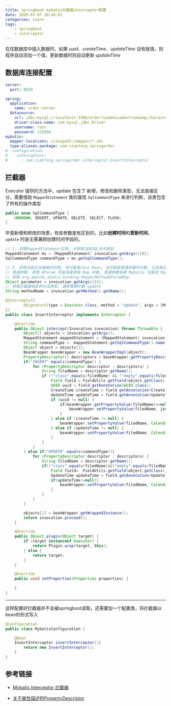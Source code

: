```yaml
---
title: springboot mybatis拦截器interceptor配置
date: 2020-01-07 10:43:41
categories: Learn
tags: 
    - springboot
    - interceptor
---
```


在往数据库中插入数据时，如果 *uuid*、*createTime*、*updateTime* 没有赋值，则程序自动添加一个值，更新数据时则自动更新 *updateTime*

<!-- more -->

## 数据库连接配置


```yaml /resources/application.yml
server:
  port: 8020

spring:
  application:
    name: order-server
  datasource:
    url: jdbc:mysql://localhost:3306/order?useUnicode=true&amp;characterEncoding=utf8
    driver-class-name: com.mysql.jdbc.Driver
    username: root
    password: 123456
mybatis:
  mapper-locations: classpath:/mapper/*.xml
  type-aliases-package: com.xiaotang.springorder
#  configuration:
#    interceptors:
#      - com.xiaotang.springorder.interceptor.InsertInterceptor

```

## 拦截器

Executor 提供的方法中，update 包含了 新增，修改和删除类型，无法直接区分，需要借助 `MappedStatement` 类的属性 `SqlCommandType` 来进行判断，该类包含了所有的操作类型

```java SqlCommandType.java
public enum SqlCommandType {
    UNKNOWN, INSERT, UPDATE, DELETE, SELECT, FLUSH;
}
```

毕竟新增和修改的场景，有些参数是有区别的，比如**创建时间**和**更新时间**，`update` 时是无需兼顾创建时间字段的。

```java 拦截器中获取sql命令类型和参数
// 1. 获取MappedStatement实例, 并获取当前SQL命令类型
MappedStatement ms = (MappedStatement) invocation.getArgs()[0];
SqlCommandType commandType = ms.getSqlCommandType();

// 2. 获取当前正在被操作的类, 有可能是Java Bean, 也可能是普通的操作对象, 比如普通的参数传递
// 普通参数, 即是 @Param 包装或者原始 Map 对象, 普通参数会被 Mybatis 包装成 Map 对象
// 即是 org.apache.ibatis.binding.MapperMethod$ParamMap
Object parameter = invocation.getArgs()[1];
// 获取拦截器指定的方法类型, 通常需要拦截 update
String methodName = invocation.getMethod().getName();
```



```java /src/main/java/com.xiaotang.springorder.interceptor
@Intercepts({
        @Signature(type = Executor.class, method = "update", args = {MappedStatement.class, Object.class })
})
public class InsertInterceptor implements Interceptor {

    @Override
    public Object intercept(Invocation invocation) throws Throwable {
        Object[] objects = invocation.getArgs();
        MappedStatement mappedStatement = (MappedStatement) invocation.getArgs()[0];
        String commandType =  mappedStatement.getSqlCommandType().name();
        Object object = objects[1];
        BeanWrapper beanWrapper = new BeanWrapperImpl(object);
        PropertyDescriptor[] descriptors = beanWrapper.getPropertyDescriptors();
        if("INSERT".equals(commandType)) {
            for (PropertyDescriptor descriptor : descriptors) {
                String filedName = descriptor.getName();
                if (!"class".equals(filedName) && !"empty".equals(filedName)) {
                    Field field = FieldUtils.getField(object.getClass(), filedName, true);
                    UUID uuid = field.getAnnotation(UUID.class);
                    CreateTime createTime = field.getAnnotation(CreateTime.class);
                    UpdateTime updateTime = field.getAnnotation(UpdateTime.class);
                    if (uuid != null) {
                        if(beanWrapper.getPropertyValue(filedName)==null || "".equals(beanWrapper.getPropertyValue(filedName))) {
                            beanWrapper.setPropertyValue(filedName, java.util.UUID.randomUUID().toString().replaceAll("-", ""));
                        }
                    } else if (createTime != null) {
                        beanWrapper.setPropertyValue(filedName, Calendar.getInstance().getTime());
                    } else if (updateTime != null) {
                        beanWrapper.setPropertyValue(filedName, Calendar.getInstance().getTime());
                    }
                }
            }
        } else if("UPDATE".equals(commandType)){
            for (PropertyDescriptor descriptor : descriptors) {
                String filedName = descriptor.getName();
                if(!"class".equals(filedName)&&!"empty".equals(filedName)){
                    Field field=  FieldUtils.getField(object.getClass(), filedName, true);
                    UpdateTime updateTime = field.getAnnotation(UpdateTime.class);
                    if(updateTime!=null){
                        beanWrapper.setPropertyValue(filedName, Calendar.getInstance().getTime());
                    }
                }
            }
        }

        objects[1] = beanWrapper.getWrappedInstance();
        return invocation.proceed();
    }

    @Override
    public Object plugin(Object target) {
        if (target instanceof Executor) {
            return Plugin.wrap(target, this);
        } else {
            return target;
        }
    }

    @Override
    public void setProperties(Properties properties) {
		
    }
}
```

---

这样配置好拦截器并不会被springboot读取，还需要加一个配置类，将拦截器以bean的形式写入

```java /src/main/java/com.xiaotang.springorder.interceptor
@Configuration
public class MybatisConfiguration {

    @Bean
    InsertInterceptor insertInterceptor(){
        return new InsertInterceptor();
    }
}
```



## 参考链接

- [Mybatis Interceptor 拦截器](https://segmentfault.com/a/1190000017393523)

- [关于属性描述符PropertyDescriptor](https://unclecatmyself.github.io/2019/01/19/propertyDescriptor/)